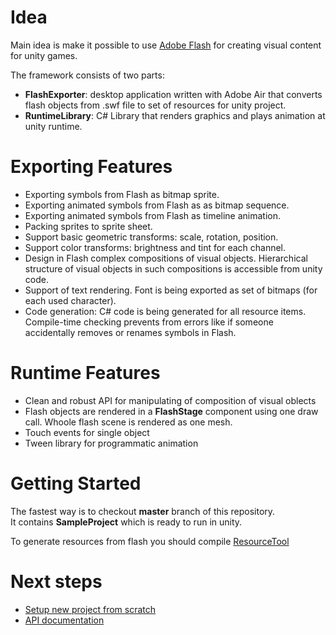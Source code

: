 # Idea

Main idea is make it possible to use [Adobe Flash](www.adobe.com/products/flash.html) for creating visual content for unity games.

The framework consists of two parts:

- **FlashExporter**: desktop application written with Adobe Air that converts flash objects from .swf file to set of resources for unity project.
- **RuntimeLibrary**: C# Library that renders graphics and plays animation at unity runtime.

# Exporting Features

- Exporting symbols from Flash as bitmap sprite.
- Exporting animated symbols from Flash as as bitmap sequence.
- Exporting animated symbols from Flash as timeline animation.
- Packing sprites to sprite sheet.
- Support basic geometric transforms: scale, rotation, position.
- Support color transforms: brightness and tint for each channel.
- Design in Flash complex compositions of visual objects. Hierarchical structure of visual objects in such compositions is accessible from unity code.
- Support of text rendering. Font is being exported as set of bitmaps (for each used character).
- Code generation: C# code is being generated for all resource items. Compile-time checking prevents from errors like if someone accidentally removes or renames symbols in Flash.

# Runtime Features
- Clean and robust API for manipulating of composition of visual oblects
- Flash objects are rendered in a **FlashStage** component using one draw call. Whoole flash scene is rendered as one mesh.
- Touch events for single object
- Tween library for programmatic animation

# Getting Started

The fastest way is to checkout **master** branch of this repository.  
It contains **SampleProject** which is ready to run in unity.

To generate resources from flash you should compile [ResourceTool](https://github.com/nravo/flunity/wiki/ResourceTool)

# Next steps

- [Setup new project from scratch](https://github.com/nravo/flunity/wiki/Getting-Started/)
- [API documentation](http://nravo.github.io/flunity/api-docs/)
